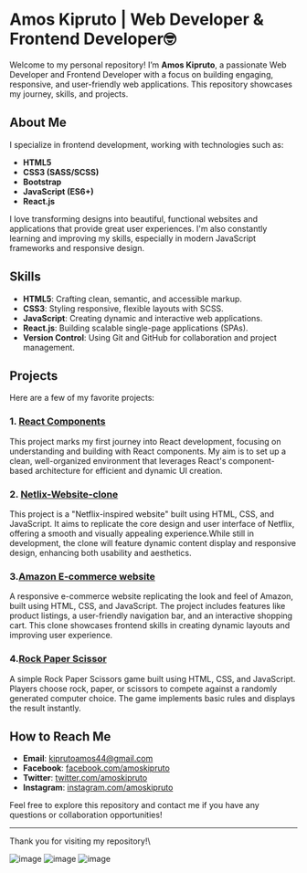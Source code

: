 # Amos Kipruto | Web Developer & Frontend Developer🤓

Welcome to my personal repository! I’m **Amos Kipruto**, a passionate Web Developer and Frontend Developer with a focus on building engaging, responsive, and user-friendly web applications. This repository showcases my journey, skills, and projects.

## About Me

I specialize in frontend development, working with technologies such as:

- **HTML5**
- **CSS3 (SASS/SCSS)**
- **Bootstrap**
- **JavaScript (ES6+)**
- **React.js**

I love transforming designs into beautiful, functional websites and applications that provide great user experiences. I'm also constantly learning and improving my skills, especially in modern JavaScript frameworks and responsive design.

## Skills

- **HTML5**: Crafting clean, semantic, and accessible markup.
- **CSS3**: Styling responsive, flexible layouts with SCSS.
- **JavaScript**: Creating dynamic and interactive web applications.
- **React.js**: Building scalable single-page applications (SPAs).
- **Version Control**: Using Git and GitHub for collaboration and project management.
  
 ## Projects

Here are a few of my favorite projects:

### 1. [React Components](https://github.com/DevAmo001/react-component)
This project marks my first journey into React development, focusing on understanding and building with React components. My aim is to set up a clean, well-organized environment that leverages React's component-based architecture for efficient and dynamic UI creation.
### 2. [Netlix-Website-clone](https://github.com/DevAmo001/Netflix-website-clone)
This project is a "Netflix-inspired website" built using HTML, CSS, and JavaScript. It aims to replicate the core design and user interface of Netflix, offering a smooth and visually appealing experience.While still in development, the clone will feature dynamic content display and responsive design, enhancing both usability and aesthetics.
### 3.[Amazon E-commerce website](https://github.com/DevAmo001/Amazon-project)
A responsive e-commerce website replicating the look and feel of Amazon, built using HTML, CSS, and JavaScript. The project includes features like product listings, a user-friendly navigation bar, and an interactive shopping cart. This clone showcases frontend skills in creating dynamic layouts and improving user experience.
### 4.[Rock Paper Scissor](https://github.com/DevAmo001/Rock-Paper-Scissor-Game)
A simple Rock Paper Scissors game built using HTML, CSS, and JavaScript. Players choose rock, paper, or scissors to compete against a randomly generated computer choice. The game implements basic rules and displays the result instantly.

## How to Reach Me

- **Email**: kiprutoamos44@gmail.com
- **Facebook**: [facebook.com/amoskipruto](https://www.facebook.com/amos.brown.98031)
- **Twitter**: [twitter.com/amoskipruto](https://x.com/amos2554brown?t=BhlBO74q1T54N7mGkzugaA&s=09)
- **Instagram**: [instagram.com/amoskipruto](https://www.instagram.com/amoskenbrown?igsh=NHUyNGpjeWg3dGFn)

Feel free to explore this repository and contact me if you have any questions or collaboration opportunities!

---

Thank you for visiting my repository!\

![image](https://github.com/user-attachments/assets/1702174b-60c9-429c-ba15-16533ac9f1a2)
![image](https://github.com/user-attachments/assets/ffa997e0-910c-4428-93ad-a76356bf4cf9)
![image](https://github.com/user-attachments/assets/f6a01285-02bb-4e9b-b34d-3752bceab84b)




